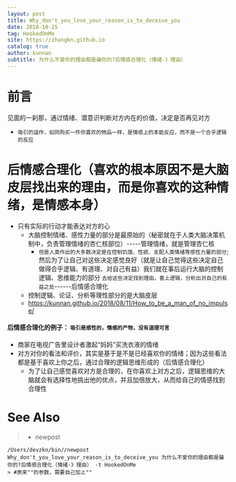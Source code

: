 ```yaml
---
layout: post
title: Why_don't_you_love_your_reason_is_to_deceive_you
date: 2018-10-25
tag: HookedOnMe
site: https://zhangkn.github.io
catalog: true
author: kunnan
subtitle: 为什么不爱你的理由都是骗你的?后情感合理化（情绪-》理由）
---
```




# 前言



见面的一刹那，通过情绪、潜意识判断对方内在的价值，决定是否再见对方

* `吸引的运作，如同购买一件你喜欢的物品一样，是情感上的本能反应，而不是一个合乎逻辑的反应`



# 后情感合理化（喜欢的根本原因不是大脑皮层找出来的理由，而是你喜欢的这种情绪，是情感本身）



* 只有实际的行动才能表达对方的心
  * 大脑控制情绪、感性力量的部分是最原始的（秘密就在于人类大脑决策机制中，负责管理情绪的杏仁核部位）-----管理情绪，就是管理杏仁核
    * `但是人类作出的大多数决定是在控制饥饿、性欲、支配人类情绪等感性力量的部分`;然后为了让自己对这些决定感觉良好（就是让自己觉得这些决定自己做得合乎逻辑、有道理、对自己有益）我们就在事后运行大脑的控制逻辑、思维能力的部分 `去给这些决定找到理由，套上逻辑，分析出对自己的有益之处`------后情感合理化
  * 控制逻辑、论证、分析等理性部分的是大脑皮层
  * https://kunnan.github.io/2018/08/11/How_to_be_a_man_of_no_impulse/



#### 后情感合理化的例子： `吸引是感性的，情感的产物，没有道理可言`



* 商家在电视广告里设计者激起“妈妈”买洗衣液的情绪
* 对方对你的看法和评价，其实是基于是不是已经喜欢你的情绪；因为这些看法都是基于喜欢上你之后，通过合理的逻辑思维形成的（后情感合理化）
  * 为了让自己感觉喜欢对方是合理的，在你喜欢上对方之后，逻辑思维的大脑就会有选择性地挑出他的优点，并且加倍放大，从而给自己的情感找到合理性

# See Also 

>* newpost 
>
```
/Users/devzkn/bin//newpost Why_don't_you_love_your_reason_is_to_deceive_you 为什么不爱你的理由都是骗你的?后情感合理化（情绪-》理由） -t HookedOnMe
> #原来""的参数，需要自己加上""
```

